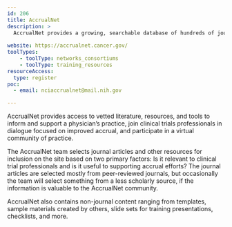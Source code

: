 ```yaml
---
id: 206
title: AccrualNet
description: >
  AccrualNet provides a growing, searchable database of hundreds of journal articles with easy-to-read summaries, helpful tools, sample materials, and training resources.  
  
website: https://accrualnet.cancer.gov/
toolTypes:
    - toolType: networks_consortiums
    - toolType: training_resources    
resourceAccess:
  type: register
poc:
  - email: nciaccrualnet@mail.nih.gov

---
```

AccrualNet provides access to vetted literature, resources, and tools to inform and support a physician’s practice, join clinical trials professionals in dialogue focused on improved accrual, and participate in a virtual community of practice.

The AccrualNet team selects journal articles and other resources for inclusion on the site based on two primary factors: Is it relevant to clinical trial professionals and is it useful to supporting accrual efforts? The journal articles are selected mostly from peer-reviewed journals, but occasionally the team will select something from a less scholarly source, if the information is valuable to the AccrualNet community.

AccrualNet also contains non-journal content ranging from templates, sample materials created by others, slide sets for training presentations, checklists, and more. 